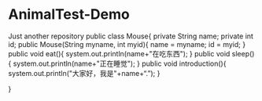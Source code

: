 # AnimalTest-Demo
Just another repository
public class Mouse{
	private String name;
	private int id;
	public Mouse(String myname, int myid){
		name = myname;
		id = myid;
	}
	public void eat(){
		system.out.println(name+"在吃东西");
	}
	public void sleep(){
		system.out.println(name+"正在睡觉");
	}
	public void introduction(){
		system.out.println("大家好，我是"+name+“.”);
	}

}
